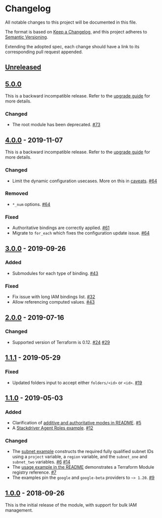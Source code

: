 # Changelog

All notable changes to this project will be documented in this file.

The format is based on [Keep a Changelog][keep-a-changelog],
and this project adheres to [Semantic Versioning][semantic-versioning].

Extending the adopted spec, each change should have a link to its
corresponding pull request appended.

## [Unreleased]

## [5.0.0]

This is a backward incompatible release. Refer to the [upgrade guide](docs/upgrading_to_iam_5.0.md) for more details.

### Changed
- The root module has been deprecated. [#73]

## [4.0.0] - 2019-11-07

This is a backward incompatible release. Refer to the [upgrade guide](docs/upgrading_to_iam_4.0.md) for more details.

### Changed

- Limit the dynamic configuration usecases. More on this in [caveats][caveats]. [#64]

### Removed

- `*_num` options. [#64]

### Fixed

- Authoritative bindings are correctly applied. [#61]
- Migrate to `for_each` which fixes the configuration update issue. [#64]

## [3.0.0] - 2019-09-26

### Added

- Submodules for each type of binding. [#43]

### Fixed

- Fix issue with long IAM bindings list. [#32]
- Allow referencing computed values. [#43]

## [2.0.0] - 2019-07-16

### Changed

- Supported version of Terraform is 0.12. [#24] [#29]

## [1.1.1] - 2019-05-29

### Fixed

- Updated folders input to accept either `folders/<id>` or `<id>`. [#19]

## [1.1.0] - 2019-05-03

### Added

- Clarification of [additive and authoritative modes in README][modes].
  [#5]
- A [Stackdriver Agent Roles example][stackdriver-agent-roles-example].
  [#12]

### Changed

- The [subnet example][subnet-example] constructs the required fully
  qualified subnet IDs using a `project` variable, a `region` variable,
  and the `subnet_one` and `subnet_two` variables. [#6] [#14]
- The [usage example in the README][usage-example] demonstrates a
  Terraform Module registry reference. [#7]
- The examples pin the `google` and `google-beta` providers to
  `~> 1.20`. [#9]

## [1.0.0] - 2018-09-26

This is the initial release of the module, with support for bulk IAM
management.

[modes]: README.md#additive-and-authoritative-modes
[keep-a-changelog]: https://keepachangelog.com/en/1.0.0/
[semantic-versioning]: https://semver.org/spec/v2.0.0.html
[stackdriver-agent-roles-example]: examples/stackdriver_agent_roles
[subnet-example]: examples/subnet
[usage-example]: README.md#usage
[caveats]: README.md#caveats

[Unreleased]: https://github.com/terraform-google-modules/terraform-google-iam/compare/v5.0.0...HEAD
[5.0.0]: https://github.com/terraform-google-modules/terraform-google-iam/compare/v4.0.0...v5.0.0
[4.0.0]: https://github.com/terraform-google-modules/terraform-google-iam/compare/v3.0.0...v4.0.0
[3.0.0]: https://github.com/terraform-google-modules/terraform-google-iam/compare/v2.0.0...v3.0.0
[2.0.0]: https://github.com/terraform-google-modules/terraform-google-iam/compare/v1.1.1...v2.0.0
[1.1.1]: https://github.com/terraform-google-modules/terraform-google-iam/compare/v1.1.0...v1.1.1
[1.1.0]: https://github.com/terraform-google-modules/terraform-google-iam/compare/v1.0.0...v1.1.0
[1.0.0]: https://github.com/terraform-google-modules/terraform-google-iam/releases/tag/v1.0.0

[#5]: https://github.com/terraform-google-modules/terraform-google-iam/pull/5
[#6]: https://github.com/terraform-google-modules/terraform-google-iam/pull/6
[#7]: https://github.com/terraform-google-modules/terraform-google-iam/pull/7
[#9]: https://github.com/terraform-google-modules/terraform-google-iam/pull/9
[#12]: https://github.com/terraform-google-modules/terraform-google-iam/pull/12
[#14]: https://github.com/terraform-google-modules/terraform-google-iam/pull/14
[#19]: https://github.com/terraform-google-modules/terraform-google-iam/pull/19
[#24]: https://github.com/terraform-google-modules/terraform-google-iam/pull/24
[#29]: https://github.com/terraform-google-modules/terraform-google-iam/pull/29
[#32]: https://github.com/terraform-google-modules/terraform-google-iam/pull/32
[#43]: https://github.com/terraform-google-modules/terraform-google-iam/pull/43
[#61]: https://github.com/terraform-google-modules/terraform-google-iam/pull/61
[#64]: https://github.com/terraform-google-modules/terraform-google-iam/pull/64
[#73]: https://github.com/terraform-google-modules/terraform-google-iam/pull/73
